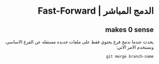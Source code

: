 <div dir="rtl">

# الدمج المباشر | Fast-Forward
makes 0 sense
---
يحدث عندما ندمج فرع يحتوي فقط على ملفات جديده مستقله عن الفرع الاساسي. ونستخدم الامر الاتي:
```
git merge branch-name
```
</div>